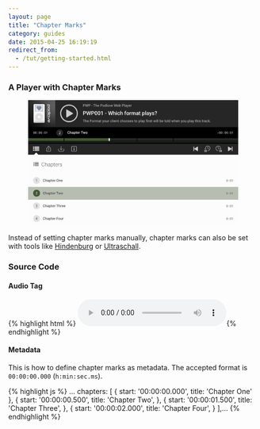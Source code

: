 ```yaml
---
layout: page
title: "Chapter Marks"
category: guides
date: 2015-04-25 16:19:19
redirect_from:
  - /tut/getting-started.html
---
```


### A Player with Chapter Marks

<figure class="mb">
  <img src="/assets/examples/chapters.png" alt="Player with chapter marks" class="fullwidth-img shadow">
</figure>

Instead of setting chapter marks manually, chapter marks can also be set with tools like [Hindenburg](http://hindenburg.com/) or [Ultraschall](http://ultraschall.fm/).

### Source Code

#### Audio Tag

{% highlight html %}
<audio controls="controls">
  <source src="podlove-test-track.mp4" type="audio/mp4">
  <source src="podlove-test-track.mp3" type="audio/mpeg">
  <source src="podlove-test-track.ogg" type="audio/ogg; codecs=vorbis">
  <source src="podlove-test-track.opus" type="audio/ogg; codecs=opus">
  <object type="application/x-shockwave-flash" data="/bin/flashmediaelement.swf">
    <param name="movie" value="/bin/flashmediaelement.swf"/>
    <param name="flashvars" value="controls=true&amp;file=format-test-track.mp4"/>
  </object>
</audio>{% endhighlight %}

#### Metadata
This is how to define chapter marks as metadata.
The accepted format is `00:00:00.000` (`h:min:sec.ms`).

{% highlight js %}
...
chapters: [
  {
    start: '00:00:00.000',
    title: 'Chapter One'
  },
  {
    start: '00:00:00.500',
    title: 'Chapter Two',
  },
  {
    start: '00:00:01.500',
    title: 'Chapter Three',
  },
  {
    start: '00:00:02.000',
    title: 'Chapter Four',
  }
 ],...
 {% endhighlight %}
